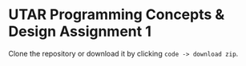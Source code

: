 # UTAR Programming Concepts & Design Assignment 1
Clone the repository or download it by clicking `code -> download zip`.